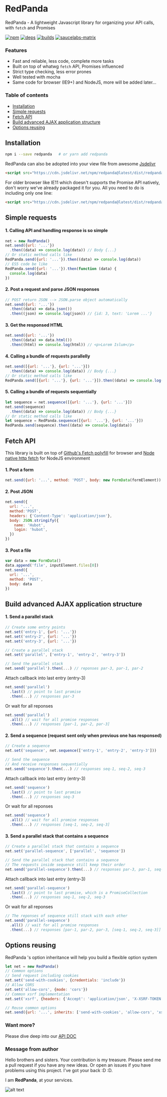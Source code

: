# RedPanda

RedPanda - A lightweight Javascript library for organizing your API calls, with `fetch` and Promises

[![npm][npm]][npm-url] [![deps][deps]][deps-url] [![builds][builds]][builds-url]
[![saucelabs-matrix][saucelabs-matrix]][saucelabs-matrix-url]

### Features
- Fast and reliable, less code, complete more tasks
- Built on top of whatwg `fetch` API, Promises influenced
- Strict type checking, less error prones
- Well tested with mocha
- Same code for browser (IE9+) and NodeJS, more will be added later...

### Table of contents
- [Installation](#installation)
- [Simple requests](#simple-requests)
- [Fetch API](#fetch-api)
- [Build advanced AJAX application structure](#build-advanced-ajax-application-structure)
- [Options reusing](#options-reusing)

## Installation
```bash
npm i --save redpanda   # or yarn add redpanda
```
RedPanda can also be adopted into your view file from awesome [Jsdelivr](https://www.jsdelivr.com/)

```html
<script src="https://cdn.jsdelivr.net/npm/redpanda@latest/dist/redpanda.js"></script>
```
For older browser like IE11 which doesn't supports the Promise API natively, don't worry we've already packaged it for you. All you need to do is including only one line:
```html
<script src="https://cdn.jsdelivr.net/npm/redpanda@latest/dist/redpanda.promises.js"></script>
```

## Simple requests

#### 1. Calling API and handling response is so simple
```javascript
net = new RedPanda()
net.send({url: '...'})
  .then((data) => console.log(data)) // Body {...}
// Or static method calls like
RedPanda.send({url: '...'}).then((data) => console.log(data))
// ES5 code be like
RedPanda.send({url: '...'}).then(function (data) {
  console.log(data)
})
```

#### 2. Post a request and parse JSON responses
```javascript
// POST return JSON --> JSON.parse object automatically
net.send({url: '...'})
  .then((data) => data.json())
  .then((json) => console.log(json)) // {id: 3, text: 'Lorem ...'}
```

#### 3. Get the responsed HTML
```javascript
net.send({url: '...'})
  .then((data) => data.html())
  .then((html) => console.log(html)) // <p>Lorem Islum</p>
```

#### 4. Calling a bundle of requests parallelly
```javascript
net.send([{url: '...'}, {url: '...'}])
  .then((data) => console.log(data)) // Body {...}
// Or static method calls like
RedPanda.send([{url: '...'}, {url: '...'}]).then((data) => console.log(data)) // Body {...}
```

#### 5. Calling a bundle of requests sequentially
```javascript
let sequence = net.sequence([{url: '...'}, {url: '...'}])
net.send(sequence)
  .then((data) => console.log(data)) // Body {...}
// Or static method calls like
let sequence = RedPanda.sequence([{url: '...'}, {url: '...'}])
RedPanda.send(sequence).then((data) => console.log(data))
```

## Fetch API

This library is built on top of [Github's Fetch polyfill](https://github.com/github/fetch) for browser and [Node native http fetch](https://github.com/bitinn/node-fetch) for NodeJS environment

#### 1. Post a form
```javascript
net.send({url: '...', method: 'POST', body: new FormData(formElement))
```

#### 2. Post JSON
```javascript
net.send({
  url: '...',
  method:'POST',
  headers: {'Content-Type': 'application/json'},
  body: JSON.stringify({
    name: 'Hubot',
    login: 'hubot',
  })
})
```

#### 3. Post a file
```javascript
var data = new FormData()
data.append('file', inputElement.files[0])
net.send({
  url: '...',
  method: 'POST',
  body: data
})
```

## Build advanced AJAX application structure

#### 1. Send a parallel stack

```javascript
// Create some entry points
net.set('entry-1', {url: '...'})
net.set('entry-2', {url: '...'})
net.set('entry-3', {url: '...'})

// Create a parallel stack
net.set('parallel', ['entry-1', 'entry-2', 'entry-3'])

// Send the parallel stack
net.send('parallel').then(...) // reponses par-3, par-1, par-2
```

Attach callback into last entry (entry-3)
```javascript
net.send('parallel')
  .last() // point to last promise
  .then(...) // responses par-3
```

Or wait for all reponses
```javascript
net.send('parallel')
  .all() // wait for all promise responses
  .then(...) // responses [par-1, par-2, par-3]
```

#### 2. Send a sequence (request sent only when previous one has responsed)

```javascript
// Create a sequence
net.set('sequence', net.sequence(['entry-1', 'entry-2', 'entry-3']))

// Send the sequence
// And receive responses sequentially
net.send('sequence').then(...) // responses seq-1, seq-2, seq-3
```

Attach callback into last entry (entry-3)
```javascript
net.send('sequence')
  .last() // point to last promise
  .then(...) // responses seq-3
```

Or wait for all reponses
```javascript
net.send('sequence')
  .all() // wait for all promise responses
  .then(...) // responses [seq-1, seq-2, seq-3]
```

#### 3. Send a parallel stack that contains a sequence
```javascript
// Create a parallel stack that contains a sequence
net.set('parallel-sequence', ['parallel', 'sequence'])

// Send the parallel stack that contains a sequence
// The requests inside sequence still keep their order
net.send('parallel-sequence').then(...) // responses par-3, par-1, seq-1, par-2, seq-2, seq-3
```

Attach callback into last entry (entry-3)
```javascript
net.send('parallel-sequence')
  .last() // point to last promise, which is a PromiseCollection
  .then(...) // responses seq-1, seq-2, seq-3
```

Or wait for all reponses
```javascript
// The reponses of sequence still stack with each other
net.send('parallel-sequence')
  .all() // wait for all promise responses
  .then(...) // responses [par-1, par-2, par-3, [seq-1, seq-2, seq-3]]
```

## Options reusing

RedPanda 's option inheritance will help you build a flexible option system

```javascript
let net = new RedPanda()
// Common options
// Send request including cookies
net.set('send-with-cookies', {credentials: 'include'})
// Allow CORS
net.set('allow-cors', {mode: 'cors'})
// Common xsrf implementation
net.set('xsrf', {headers: {'Accept': 'application/json', 'X-XSRF-TOKEN': getCookieValue('XSRF-TOKEN')})

// Reuse common options
net.send({url: '...', inherits: ['send-with-cookies', 'allow-cors', 'xsrf']}).then(...)
```

### Want more?

Please dive deep into our [API DOC](https://github.com/hungluu2106/redpanda/blob/master/APIDOC.md)


### Message from author

Hello brothers and sisters. Your contribution is my treasure. Please send me a pull request if you have any new ideas. Or open an issues if you have problems using this project. I've got your back :D :D.

I am **RedPanda**, at your services.


![alt text](https://hungluu.com/assets/images/redpanda1.jpg "RedPanda - A lightweight Javascript library for executing, mapping, chaining data with your API calls")


[npm]: https://img.shields.io/npm/v/redpanda.svg
[npm-url]: https://npmjs.com/package/redpanda

[node]: https://img.shields.io/node/v/redpanda.svg
[node-url]: https://nodejs.org

[deps]: https://img.shields.io/david/hungluu2106/redpanda.svg
[deps-url]: https://david-dm.org/hungluu2106/redpanda

[tests]: https://img.shields.io/travis/hungluu2106/webpack/master.svg
[tests-url]: https://travis-ci.org/hungluu2106/webpack

[builds-url]: https://travis-ci.org/hungluu2106/redpanda
[builds]: https://travis-ci.org/hungluu2106/redpanda.svg?branch=master

[licenses-url]: https://app.fossa.io/projects/git%2Bhttps%3A%2F%2Fgithub.com%2Fhungluu2106%2Fredpanda?ref=badge_shield
[licenses]: https://app.fossa.io/api/projects/git%2Bhttps%3A%2F%2Fgithub.com%2Fhungluu2106%2Fredpanda.svg?type=shield

[cover]: https://img.shields.io/coveralls/hungluu2106/redpanda.svg
[cover-url]: https://coveralls.io/r/hungluu2106/redpanda/

[saucelabs-build]: https://saucelabs.com/buildstatus/redpanda
[saucelabs-build-url]: https://saucelabs.com/u/redpanda

[saucelabs-matrix]: https://saucelabs.com/browser-matrix/redpanda.svg
[saucelabs-matrix-url]: https://saucelabs.com/u/redpanda
